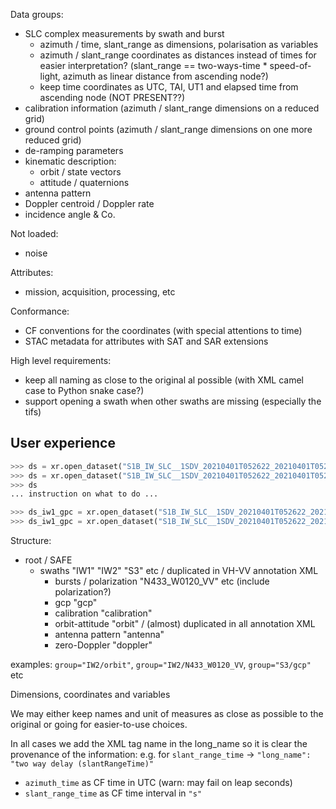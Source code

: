 
Data groups:

- SLC complex measurements by swath and burst
  - azimuth / time, slant_range as dimensions, polarisation as variables
  - azimuth / slant_range coordinates as distances instead of times for
    easier interpretation? (slant_range == two-ways-time * speed-of-light,
    azimuth as linear distance from ascending node?)
  - keep time coordinates as UTC, TAI, UT1 and elapsed time from ascending node (NOT PRESENT??)
- calibration information (azimuth / slant_range dimensions on a reduced grid)
- ground control points (azimuth / slant_range dimensions on one more reduced grid)
- de-ramping parameters
- kinematic description:
  - orbit / state vectors
  - attitude / quaternions
- antenna pattern
- Doppler centroid / Doppler rate
- incidence angle & Co. 

Not loaded:
- noise

Attributes:

- mission, acquisition, processing, etc

Conformance:

- CF conventions for the coordinates (with special attentions to time)
- STAC metadata for attributes with SAT and SAR extensions

High level requirements:

- keep all naming as close to the original al possible (with XML camel case to Python snake case?)
- support opening a swath when other swaths are missing (especially the tifs)


User experience
---------------

```python
>>> ds = xr.open_dataset("S1B_IW_SLC__1SDV_20210401T052622_20210401T052650_026269_032297_EFA4.SAFE/manifest.safe")
>>> ds = xr.open_dataset("S1B_IW_SLC__1SDV_20210401T052622_20210401T052650_026269_032297_EFA4.SAFE")
>>> ds
... instruction on what to do ...

>>> ds_iw1_gpc = xr.open_dataset("S1B_IW_SLC__1SDV_20210401T052622_20210401T052650_026269_032297_EFA4.SAFE", group="IW1/gpc")
>>> ds_iw1_gpc = xr.open_dataset("S1B_IW_SLC__1SDV_20210401T052622_20210401T052650_026269_032297_EFA4.SAFE/annotations/s1b-iw1-slc-vv-20210401t052624-20210401t052649-026269-032297-004.xml", group="gcp")
```

Structure:

* root / SAFE
  * swaths "IW1" "IW2" "S3" etc / duplicated in VH-VV annotation XML
    * bursts / polarization "N433_W0120_VV" etc (include polarization?)
    * gcp "gcp"
    * calibration "calibration"
    * orbit-attitude "orbit" / (almost) duplicated in all annotation XML
    * antenna pattern "antenna"
    * zero-Doppler "doppler"

examples: `group="IW2/orbit"`, `group="IW2/N433_W0120_VV`, `group="S3/gcp"` etc

Dimensions, coordinates and variables

We may either keep names and unit of measures as close as possible to the original
or going for easier-to-use choices.

In all cases we add the XML tag name in the long_name so it is clear the provenance of the
information: e.g. for `slant_range_time` -> `"long_name": "two way delay (slantRangeTime)"`

* `azimuth_time` as CF time in UTC (warn: may fail on leap seconds)
* `slant_range_time` as CF time interval in `"s"`
